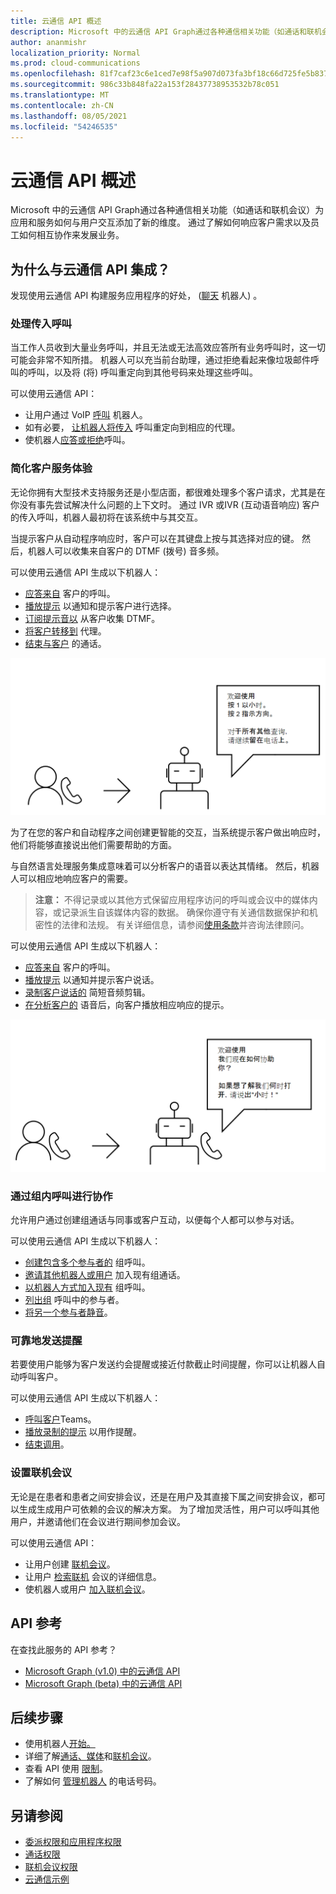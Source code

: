 ```yaml
---
title: 云通信 API 概述
description: Microsoft 中的云通信 API Graph通过各种通信相关功能（如通话和联机会议）为应用和服务如何与用户交互添加了新的维度。
author: ananmishr
localization_priority: Normal
ms.prod: cloud-communications
ms.openlocfilehash: 81f7caf23c6e1ced7e98f5a907d073fa3bf18c66d725fe5b8376dcbd2c67e5c1
ms.sourcegitcommit: 986c33b848fa22a153f28437738953532b78c051
ms.translationtype: MT
ms.contentlocale: zh-CN
ms.lasthandoff: 08/05/2021
ms.locfileid: "54246535"
---
```

# <a name="cloud-communications-api-overview"></a>云通信 API 概述
Microsoft 中的云通信 API Graph通过各种通信相关功能（如通话和联机会议）为应用和服务如何与用户交互添加了新的维度。 通过了解如何响应客户需求以及员工如何相互协作来发展业务。

## <a name="why-integrate-with-the-cloud-communications-apis"></a>为什么与云通信 API 集成？

发现使用云通信 API 构建服务应用程序的好处， ([聊天](https://microsoftgraph.github.io/microsoft-graph-comms-samples/docs/articles/calls/register-calling-bot.html?q=create%20bot) 机器人) 。

### <a name="handle-incoming-calls"></a>处理传入呼叫

当工作人员收到大量业务呼叫，并且无法或无法高效应答所有业务呼叫时，这一切可能会非常不知所措。 机器人可以充当前台助理，通过拒绝看起来像垃圾邮件呼叫的呼叫，以及将 (将) 呼叫重定向到其他号码来处理这些呼叫。

可以使用云通信 API：

- 让用户通过 VoIP [呼叫](/graph/api/application-post-calls?view=graph-rest-1.0) 机器人。
- 如有必要， [让机器人将传入](/graph/api/call-redirect?view=graph-rest-1.0) 呼叫重定向到相应的代理。
- 使机器人[应答](/graph/api/call-answer?view=graph-rest-1.0)[或拒绝](/graph/api/call-reject?view=graph-rest-1.0)呼叫。


### <a name="simplify-the-customer-service-experience"></a>简化客户服务体验
无论你拥有大型技术支持服务还是小型店面，都很难处理多个客户请求，尤其是在你没有事先尝试解决什么问题的上下文时。 通过 IVR 或IVR (互动语音响应) 客户的传入呼叫，机器人最初将在该系统中与其交互。

当提示客户从自动程序响应时，客户可以在其键盘上按与其选择对应的键。 然后，机器人可以收集来自客户的 DTMF (拨号) 音多频。

可以使用云通信 API 生成以下机器人：

- [应答来自](/graph/api/call-answer?view=graph-rest-1.0) 客户的呼叫。
- [播放提示](/graph/api/call-playprompt?view=graph-rest-1.0) 以通知和提示客户进行选择。
- [订阅提示音以](/graph/api/call-subscribetotone?view=graph-rest-1.0) 从客户收集 DTMF。
- [将客户转移到](/graph/api/call-transfer?view=graph-rest-1.0) 代理。
- [结束与客户](/graph/api/call-delete?view=graph-rest-1.0) 的通话。

![提供呼叫转移选项的机器人的图像](images/communications-ivr-transfer.png)

为了在您的客户和自动程序之间创建更智能的交互，当系统提示客户做出响应时，他们将能够直接说出他们需要帮助的方面。

与自然语言处理服务集成意味着可以分析客户的语音以表达其情绪。 然后，机器人可以相应地响应客户的需要。

>**注意：** 不得记录或以其他方式保留应用程序访问的呼叫或会议中的媒体内容，或记录派生自该媒体内容的数据。 确保你遵守有关通信数据保护和机密性的法律和法规。 有关详细信息，请参阅[使用条款](/legal/microsoft-apis/terms-of-use)并咨询法律顾问。

可以使用云通信 API 生成以下机器人：

- [应答来自](/graph/api/call-answer?view=graph-rest-1.0) 客户的呼叫。
- [播放提示](/graph/api/call-playprompt?view=graph-rest-1.0) 以通知并提示客户说话。
- [录制客户说话的](/graph/api/call-record?view=graph-rest-1.0) 简短音频剪辑。
- [在分析客户的](/graph/api/call-playprompt?view=graph-rest-1.0) 语音后，向客户播放相应响应的提示。

![提示用户进行语音响应的机器人图像](images/communications-ivr.PNG)

### <a name="collaborate-through-group-calls"></a>通过组内呼叫进行协作
允许用户通过创建组通话与同事或客户互动，以便每个人都可以参与对话。

可以使用云通信 API 生成以下机器人：

- [创建包含多个参与者的](/graph/api/application-post-calls?view=graph-rest-1.0#example-3-create-a-group-call-with-service-hosted-media) 组呼叫。
- [邀请其他机器人或用户](/graph/api/participant-invite?view=graph-rest-1.0) 加入现有组通话。
- [以机器人方式加入现有](/graph/api/application-post-calls?view=graph-rest-1.0#example-5-join-scheduled-meeting-with-service-hosted-media) 组呼叫。
- [列出组](/graph/api/call-list-participants?view=graph-rest-1.0) 呼叫中的参与者。
- [将另一个参与者静音](/graph/api/participant-mute?view=graph-rest-1.0)。

### <a name="send-reminders-reliably"></a>可靠地发送提醒
若要使用户能够为客户发送约会提醒或接近付款截止时间提醒，你可以让机器人自动呼叫客户。 <!--If the customer misses the call, it will leave a voicemail with the automated message. (Add this back once bot to PSTN calling works)-->

可以使用云通信 API 生成以下机器人：

- [呼叫客户](/graph/api/application-post-calls?view=graph-rest-1.0)Teams。
- [播放录制的提示](/graph/api/call-playprompt?view=graph-rest-1.0) 以用作提醒。
- [结束调用](/graph/api/call-delete?view=graph-rest-1.0)。


### <a name="set-up-online-meetings"></a>设置联机会议
无论是在患者和患者之间安排会议，还是在用户及其直接下属之间安排会议，都可以生成生成用户可依赖的会议的解决方案。 为了增加灵活性，用户可以呼叫其他用户，并邀请他们在会议进行期间参加会议。

可以使用云通信 API：

- 让用户创建 [联机会议](/graph/api/application-post-onlinemeetings?view=graph-rest-1.0)。
- 让用户 [检索联机](/graph/api/onlinemeeting-get?view=graph-rest-1.0) 会议的详细信息。
- 使机器人或用户 [加入联机会议](/graph/api/application-post-calls?view=graph-rest-1.0#example-5-join-scheduled-meeting-with-service-hosted-media)。

## <a name="api-reference"></a>API 参考
在查找此服务的 API 参考？

- [Microsoft Graph (v1.0) 中的云通信 API](/graph/api/resources/communications-api-overview?view=graph-rest-1.0)
- [Microsoft Graph (beta) 中的云通信 API](/graph/api/resources/communications-api-overview?view=graph-rest-beta)

## <a name="next-steps"></a>后续步骤

- 使用机器人[开始。](cloud-communications-get-started.md)
- 详细了解[通话、](cloud-communications-calls.md)[媒体](cloud-communications-media.md)和[联机会议](cloud-communications-online-meetings.md)。
- 查看 API 使用 [限制](throttling.md#cloud-communication-service-limits)。
- 了解如何 [管理机器人](cloud-communications-phone-number.md) 的电话号码。

## <a name="see-also"></a>另请参阅

- [委派权限和应用程序权限](/azure/active-directory/develop/v1-permissions-and-consent)
- [通话权限](./permissions-reference.md#calls-permissions)
- [联机会议权限](./permissions-reference.md#online-meetings-permissions)
- [云通信示例](https://github.com/microsoftgraph/microsoft-graph-comms-samples)
